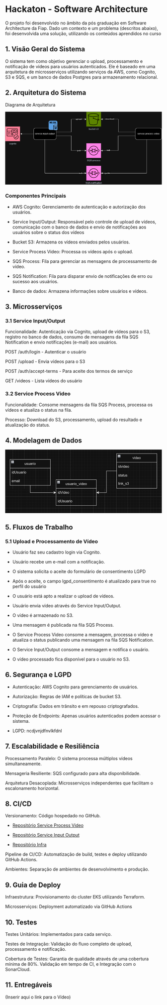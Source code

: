 # Hackaton - Software Architecture

O projeto foi desenvolvido no âmbito da pós graduação em Software Architecture da Fiap. Dado um contexto e um problema (descritos abaixo), foi desenvolvida uma solução, utilizando os conteúdos aprendidos no curso

## 1. Visão Geral do Sistema

O sistema tem como objetivo gerenciar o upload, processamento e notificação de vídeos para usuários autenticados. Ele é baseado em uma arquitetura de microsserviços utilizando serviços da AWS, como Cognito, S3 e SQS, e um banco de dados Postgres para armazenamento relacional.

## 2. Arquitetura do Sistema

Diagrama de Arquitetura

![arquitetura](src/main/resources/diagrama_arq.png)

### Componentes Principais

- AWS Cognito: Gerenciamento de autenticação e autorização dos usuários.

- Service Input/Output: Responsável pelo controle de upload de vídeos, comunicação com o banco de dados e envio de notificações aos usuários sobre o status dos vídeos

- Bucket S3: Armazena os vídeos enviados pelos usuários.

- Service Process Video: Processa os vídeos após o upload.

- SQS Process: Fila para gerenciar as mensagens de processamento de vídeo.

- SQS Notification: Fila para disparar envio de notificações de erro ou sucesso aos usuários.

- Banco de dados: Armazena informações sobre usuários e vídeos.

## 3. Microsserviços

### 3.1 Service Input/Output

Funcionalidade: Autenticação via Cognito, upload de vídeos para o S3, registro no banco de dados, consumo de mensagens da fila SQS Notification e envio notificações (e-mail) aos usuários.

POST /auth/login - Autenticar o usuário

POST /upload - Envia vídeos para o S3

POST /auth/accept-terms - Para aceite dos termos de serviço

GET /videos - Lista vídeos do usuário 

### 3.2 Service Process Video

Funcionalidade: Consome mensagens da fila SQS Process, processa os vídeos e atualiza o status na fila.

Processo: Download do S3, processamento, upload do resultado e atualização do status.


## 4. Modelagem de Dados

![modelagem](src/main/resources/modelagem_bd.png)

## 5. Fluxos de Trabalho

### 5.1 Upload e Processamento de Vídeo

- Usuário faz seu cadastro login via Cognito.

- Usuário recebe um e-mail com a notificação.

- O sistema solicita o aceite do formulário de consentimento LGPD

- Após o aceite, o campo lgpd_consentimento é atualizado para true no perfil do usuário

- O usuário está apto a realizar o upload de vídeos.

- Usuário envia vídeo através do Service Input/Output.

- O vídeo é armazenado no S3.

- Uma mensagem é publicada na fila SQS Process.

- O Service Process Video consome a mensagem, processa o vídeo e atualiza o status publicando uma mensagem na fila SQS Notification.

- O Service Input/Output consome a mensagem e notifica o usuário.

- O vídeo processado fica disponível para o usuário no S3.

## 6. Segurança e LGPD

- Autenticação: AWS Cognito para gerenciamento de usuários.

- Autorização: Regras de IAM e políticas de bucket S3.

- Criptografia: Dados em trânsito e em repouso criptografados.

- Proteção de Endpoints: Apenas usuários autenticados podem acessar o sistema.

- LGPD: ncdjvnjdfnvlkfdnl

## 7. Escalabilidade e Resiliência

Processamento Paralelo: O sistema processa múltiplos vídeos simultaneamente.

Mensageria Resiliente: SQS configurado para alta disponibilidade.

Arquitetura Desacoplada: Microsserviços independentes que facilitam o escalonamento horizontal.

## 8. CI/CD

Versionamento: Código hospedado no GitHub.

- [Repositório Service Process Video ](https://github.com/SaraAWatanabe-org/Service-process-video-Fase-5)

- [Repositório Service Input Output](https://github.com/SaraAWatanabe-org/Service-input-output-Fase-5)

- [Repositório Infra](https://github.com/SaraAWatanabe-org/Infra-Fase-5)

Pipeline de CI/CD: Automatização de build, testes e deploy utilizando GitHub Actions.

Ambientes: Separação de ambientes de desenvolvimento e produção.

## 9. Guia de Deploy

Infraestrutura: Provisionamento do cluster EKS utilizando Terraform.

Microsserviços: Deployment automatizado via GitHub Actions

## 10. Testes

Testes Unitários: Implementados para cada serviço.

Testes de Integração: Validação do fluxo completo de upload, processamento e notificação.

Cobertura de Testes: Garantia de qualidade através de uma cobertura mínima de 80%. Validação em tempo de CI, e Integração com o SonarCloud.

## 11. Entregáveis

(Inserir aqui o link para o Vídeo)

